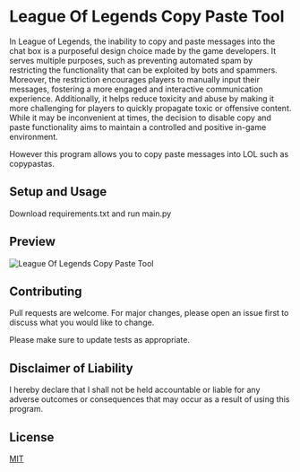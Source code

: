 # League Of Legends Copy Paste Tool
In League of Legends, the inability to copy and paste messages into the chat box is a purposeful design choice made by the game developers. It serves multiple purposes, such as preventing automated spam by restricting the functionality that can be exploited by bots and spammers. Moreover, the restriction encourages players to manually input their messages, fostering a more engaged and interactive communication experience. Additionally, it helps reduce toxicity and abuse by making it more challenging for players to quickly propagate toxic or offensive content. While it may be inconvenient at times, the decision to disable copy and paste functionality aims to maintain a controlled and positive in-game environment.

However this program allows you to copy paste messages into LOL such as copypastas.

## Setup and Usage

Download requirements.txt and run main.py

## Preview

![League Of Legends Copy Paste Tool](https://i.imgur.com/E4GQHOK.png)

## Contributing

Pull requests are welcome. For major changes, please open an issue first to discuss what you would like to change.

Please make sure to update tests as appropriate.

## Disclaimer of Liability
I hereby declare that I shall not be held accountable or liable for any adverse outcomes or consequences that may occur as a result of using this program.

## License

[MIT](https://choosealicense.com/licenses/mit/)
